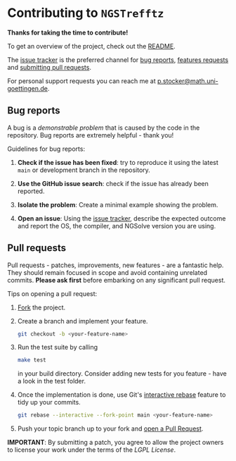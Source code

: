 # Contributing to `NGSTrefftz`

**Thanks for taking the time to contribute!**

To get an overview of the project, check out the [README](README.md).

The [issue tracker](https://github.com/paulst/ngstrefftz/issues)
is the preferred channel for [bug reports](#bugs), [features
requests](#features) and [submitting pull requests](#pull-requests). 

For personal support requests you can reach me at [p.stocker@math.uni-goettingen.de](mailto:p.stocker@math.uni-goettingen.de).

## Bug reports

A bug is a _demonstrable problem_ that is caused by the code in the repository.
Bug reports are extremely helpful - thank you!

Guidelines for bug reports:

1. **Check if the issue has been fixed**: try to reproduce it using the latest `main` or development branch in the repository.

2. **Use the GitHub issue search**: check if the issue has already been reported.

3. **Isolate the problem**: Create a minimal example showing the problem.

4. **Open an issue**: Using the [issue tracker](https://github.com/paulst/ngstrefftz/issues), describe the expected outcome and report the OS, the compiler, and NGSolve version you are using.

## Pull requests

Pull requests - patches, improvements, new features - are a fantastic
help. They should remain focused in scope and avoid containing unrelated commits.
**Please ask first** before embarking on any significant pull request.

Tips on opening a pull request:

1. [Fork](http://help.github.com/fork-a-repo/) the project.

2. Create a branch and implement your feature.
   ```bash
   git checkout -b <your-feature-name>
   ```

3. Run the test suite by calling 
   ```bash
   make test
   ```
   in your build directory. Consider adding new tests for you feature - have a look in the test folder.

4. Once the implementation is done, use Git's
   [interactive rebase](https://help.github.com/articles/interactive-rebase)
   feature to tidy up your commits.
   ```bash
   git rebase --interactive --fork-point main <your-feature-name> 
   ```

5. Push your topic branch up to your fork and [open a Pull Request](https://help.github.com/articles/using-pull-requests/).

**IMPORTANT**: By submitting a patch, you agree to allow the project owners to license your work under the terms of the *LGPL License*.

